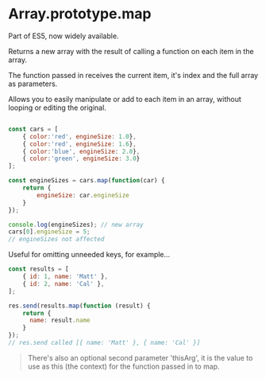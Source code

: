 # Array.prototype.map

Part of ES5, now widely available.

Returns a new array with the result of calling a function on each item in the array.

The function passed in receives the current item, it's index and the full array as parameters.

Allows you to easily manipulate or add to each item in an array, without looping or editing the original.

```javascript

const cars = [
    { color:'red', engineSize: 1.0},
    { color:'red', engineSize: 1.6},
    { color:'blue', engineSize: 2.0},
    { color:'green', engineSize: 3.0}
];

const engineSizes = cars.map(function(car) {
    return {
        engineSize: car.engineSize
    }
});

console.log(engineSizes); // new array
cars[0].engineSize = 5;
// engineSizes not affected
```

Useful for omitting unneeded keys, for example...

```javascript
const results = [
    { id: 1, name: 'Matt' },
    { id: 2, name: 'Cal' },
];

res.send(results.map(function (result) {
    return {
      name: result.name
    }
});
// res.send called [{ name: 'Matt' }, { name: 'Cal' }]
```

> There's also an optional second parameter 'thisArg', it is the value to use as this (the context) for the function passed in to map.

